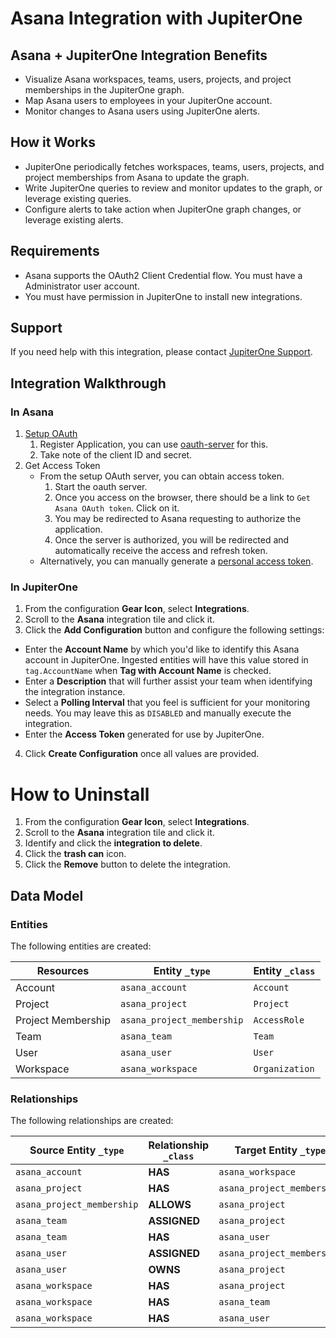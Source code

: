 # Asana Integration with JupiterOne

## Asana + JupiterOne Integration Benefits

*   Visualize Asana workspaces, teams, users, projects, and project memberships in
    the JupiterOne graph.
*   Map Asana users to employees in your JupiterOne account.
*   Monitor changes to Asana users using JupiterOne alerts.

## How it Works

*   JupiterOne periodically fetches workspaces, teams, users, projects, and
    project memberships from Asana to update the graph.
*   Write JupiterOne queries to review and monitor updates to the graph, or
    leverage existing queries.
*   Configure alerts to take action when JupiterOne graph changes, or leverage
    existing alerts.

## Requirements

*   Asana supports the OAuth2 Client Credential flow. You must have a
    Administrator user account.
*   You must have permission in JupiterOne to install new integrations.

## Support

If you need help with this integration, please contact
[JupiterOne Support](https://support.jupiterone.io).

## Integration Walkthrough

### In Asana

1.  [Setup OAuth](https://developers.asana.com/docs/oauth)
    1.  Register Application, you can use [oauth-server](../oauth-server/) for
        this.
    2.  Take note of the client ID and secret.
2.  Get Access Token
    *   From the setup OAuth server, you can obtain access token.
        1.  Start the oauth server.
        2.  Once you access on the browser, there should be a link to
            `Get Asana OAuth token`. Click on it.
        3.  You may be redirected to Asana requesting to authorize the application.
        4.  Once the server is authorized, you will be redirected and automatically
            receive the access and refresh token.
    *   Alternatively, you can manually generate a
        [personal access token](https://developers.asana.com/docs/personal-access-token).

### In JupiterOne

1.  From the configuration **Gear Icon**, select **Integrations**.
2.  Scroll to the **Asana** integration tile and click it.
3.  Click the **Add Configuration** button and configure the following settings:

*   Enter the **Account Name** by which you'd like to identify this Asana account
    in JupiterOne. Ingested entities will have this value stored in
    `tag.AccountName` when **Tag with Account Name** is checked.
*   Enter a **Description** that will further assist your team when identifying
    the integration instance.
*   Select a **Polling Interval** that you feel is sufficient for your monitoring
    needs. You may leave this as `DISABLED` and manually execute the integration.
*   Enter the **Access Token** generated for use by JupiterOne.

4.  Click **Create Configuration** once all values are provided.

# How to Uninstall

1.  From the configuration **Gear Icon**, select **Integrations**.
2.  Scroll to the **Asana** integration tile and click it.
3.  Identify and click the **integration to delete**.
4.  Click the **trash can** icon.
5.  Click the **Remove** button to delete the integration.

<!-- {J1_DOCUMENTATION_MARKER_START} -->

<!--
********************************************************************************
NOTE: ALL OF THE FOLLOWING DOCUMENTATION IS GENERATED USING THE
"j1-integration document" COMMAND. DO NOT EDIT BY HAND! PLEASE SEE THE DEVELOPER
DOCUMENTATION FOR USAGE INFORMATION:

https://github.com/JupiterOne/sdk/blob/main/docs/integrations/development.md
********************************************************************************
-->

## Data Model

### Entities

The following entities are created:

| Resources          | Entity `_type`             | Entity `_class` |
| ------------------ | -------------------------- | --------------- |
| Account            | `asana_account`            | `Account`       |
| Project            | `asana_project`            | `Project`       |
| Project Membership | `asana_project_membership` | `AccessRole`    |
| Team               | `asana_team`               | `Team`          |
| User               | `asana_user`               | `User`          |
| Workspace          | `asana_workspace`          | `Organization`  |

### Relationships

The following relationships are created:

| Source Entity `_type`      | Relationship `_class` | Target Entity `_type`      |
| -------------------------- | --------------------- | -------------------------- |
| `asana_account`            | **HAS**               | `asana_workspace`          |
| `asana_project`            | **HAS**               | `asana_project_membership` |
| `asana_project_membership` | **ALLOWS**            | `asana_project`            |
| `asana_team`               | **ASSIGNED**          | `asana_project`            |
| `asana_team`               | **HAS**               | `asana_user`               |
| `asana_user`               | **ASSIGNED**          | `asana_project_membership` |
| `asana_user`               | **OWNS**              | `asana_project`            |
| `asana_workspace`          | **HAS**               | `asana_project`            |
| `asana_workspace`          | **HAS**               | `asana_team`               |
| `asana_workspace`          | **HAS**               | `asana_user`               |

<!--
********************************************************************************
END OF GENERATED DOCUMENTATION AFTER BELOW MARKER
********************************************************************************
-->

<!-- {J1_DOCUMENTATION_MARKER_END} -->
 
<!--  jupiterOneDocVersion=1-0-0 -->